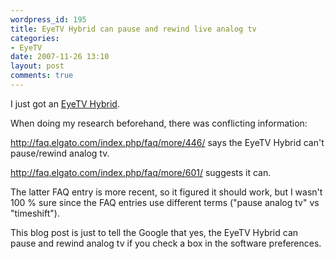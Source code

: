 ```yaml
---
wordpress_id: 195
title: EyeTV Hybrid can pause and rewind live analog tv
categories:
- EyeTV
date: 2007-11-26 13:10
layout: post
comments: true
---
```

I just got an <a href="http://www.elgato.com/">EyeTV Hybrid</a>.

When doing my research beforehand, there was conflicting information:

<a href="http://faq.elgato.com/index.php/faq/more/446/">http://faq.elgato.com/index.php/faq/more/446/</a> says the EyeTV Hybrid can't pause/rewind analog tv.

<a href="http://faq.elgato.com/index.php/faq/more/601/">http://faq.elgato.com/index.php/faq/more/601/</a> suggests it can.

The latter FAQ entry is more recent, so it figured it should work, but I wasn't 100 % sure since the FAQ entries use different terms ("pause analog tv" vs "timeshift").

This blog post is just to tell the Google that yes, the EyeTV Hybrid can pause and rewind analog tv if you check a box in the software preferences.
